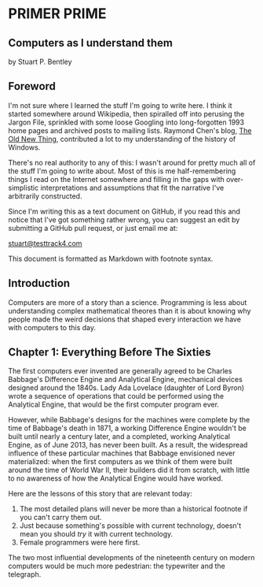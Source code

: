# PRIMER PRIME
## Computers as I understand them

by Stuart P. Bentley

## Foreword

I'm not sure where I learned the stuff I'm going to write here. I think it
started somewhere around Wikipedia, then spiralled off into perusing the Jargon
File, sprinkled with some loose Googling into long-forgotten 1993 home pages
and archived posts to mailing lists. Raymond Chen's blog,
[The Old New Thing][], contributed a lot to my understanding of the history of
Windows.

[The Old New Thing]: http://blogs.msdn.com/b/oldnewthing/

There's no real authority to any of this: I wasn't around for pretty much all
of the stuff I'm going to write about. Most of this is me half-remembering
things I read on the Internet somewhere and filling in the gaps with
over-simplistic interpretations and assumptions that fit the narrative I've
arbitrarily constructed.

Since I'm writing this as a text document on GitHub, if you read this and
notice that I've got something rather wrong, you can suggest an edit by
submitting a GitHub pull request, or just email me at:

<stuart@testtrack4.com>

This document is formatted as Markdown with footnote syntax.

## Introduction

Computers are more of a story than a science. Programming is less about
understanding complex mathematical theores than it is about knowing why people
made the weird decisions that shaped every interaction we have with computers
to this day.

## Chapter 1: Everything Before The Sixties

The first computers ever invented are generally agreed to be Charles Babbage's
Difference Engine and Analytical Engine, mechanical devices designed around the
1840s. Lady Ada Lovelace (daughter of Lord Byron) wrote a sequence of
operations that could be performed using the Analytical Engine, that would be
the first computer program ever.

However, while Babbage's designs for the machines were complete by the time of
Babbage's death in 1871, a working Difference Engine wouldn't be built until
nearly a century later, and a completed, working Analytical Engine, as of June
2013, has never been built. As a result, the widespread influence of these
particular machines that Babbage envisioned never materialized: when the first
computers as we think of them were built around the time of World War II, their
builders did it from scratch, with little to no awareness of how the Analytical
Engine would have worked.

Here are the lessons of this story that are relevant today:

1. The most detailed plans will never be more than a historical footnote if you
   can't carry them out.
2. Just because something's possible with current technology, doesn't mean you
   should *try* it with current technology.
3. Female programmers were here first.

The two most influential developments of the nineteenth century on modern
computers would be much more pedestrian: the typewriter and the telegraph.

